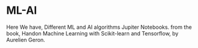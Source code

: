 # ML-AI
Here We have, Different ML and AI algorithms Jupiter Notebooks.
from the book, Handon Machine Learning with Scikit-learn and Tensorflow, by Aurelien Geron.
